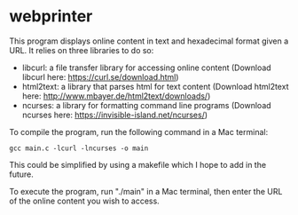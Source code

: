 # webprinter
This program displays online content in text and hexadecimal format given a URL. It relies on three libraries to do so:

- libcurl: a file transfer library for accessing online content
 (Download libcurl here: https://curl.se/download.html)
- html2text: a library that parses html for text content
 (Download html2text here: http://www.mbayer.de/html2text/downloads/)
- ncurses: a library for formatting command line programs
 (Download ncurses here: https://invisible-island.net/ncurses/)

To compile the program, run the following command in a Mac terminal:

    gcc main.c -lcurl -lncurses -o main

This could be simplified by using a makefile which I hope to add in the future.

To execute the program, run "./main" in a Mac terminal, then enter the URL of the online content you wish to access.


